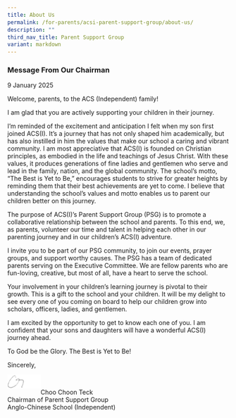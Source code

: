 ```yaml
---
title: About Us
permalink: /for-parents/acsi-parent-support-group/about-us/
description: ""
third_nav_title: Parent Support Group
variant: markdown
---
```

### **Message From Our Chairman**

9 January 2025

Welcome, parents, to the ACS (Independent) family!

I am glad that you are actively supporting your children in their journey.

I’m reminded of the excitement and anticipation I felt when my son first joined ACS(I). It’s a journey that has not only shaped him academically, but has also instilled in him the values that make our school a caring and vibrant community. I am most appreciative that ACS(I) is founded on Christian principles, as embodied in the life and teachings of Jesus Christ. With these values, it produces generations of fine ladies and gentlemen who serve and lead in the family, nation, and the global community. The school’s motto, “The Best is Yet to Be,” encourages students to strive for greater heights by reminding them that their best achievements are yet to come. I believe that understanding the school’s values and motto enables us to parent our children better on this journey.

The purpose of ACS(I)’s Parent Support Group (PSG) is to promote a collaborative relationship between the school and parents. To this end, we, as parents, volunteer our time and talent in helping each other in our parenting journey and in our children’s ACS(I) adventure.

I invite you to be part of our PSG community, to join our events, prayer groups, and support worthy causes. The PSG has a team of dedicated parents serving on the Executive Committee. We are fellow parents who are fun-loving, creative, but most of all, have a heart to serve the school.

Your involvement in your children’s learning journey is pivotal to their growth. This is a gift to the school and your children. It will be my delight to see every one of you coming on board to help our children grow into scholars, officers, ladies, and gentlemen.

I am excited by the opportunity to get to know each one of you. I am confident that your sons and daughters will have a wonderful ACS(I) journey ahead.

To God be the Glory. The Best is Yet to Be!

Sincerely,

<img src="/images/Picture9.png" style="width:15%" align="left"><br>
		 
Choo Choon Teck  <br>
Chairman of Parent Support Group  <br>
Anglo-Chinese School (Independent)